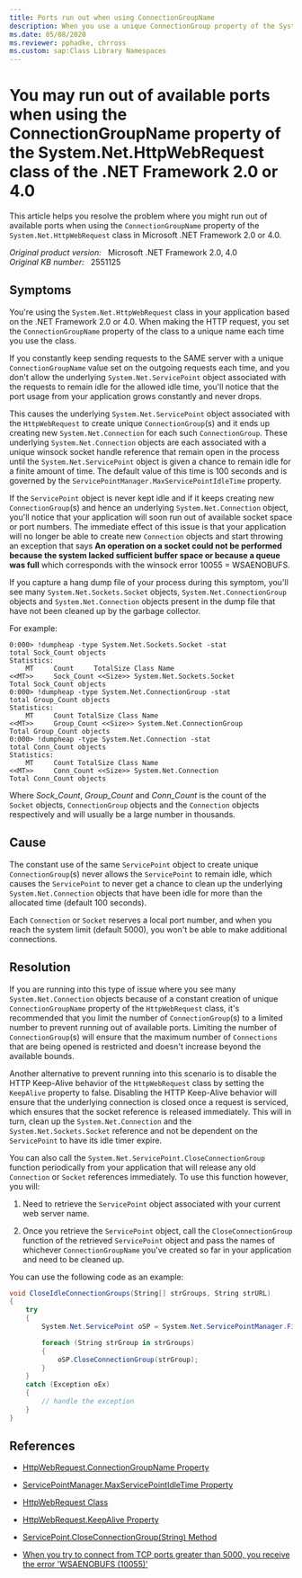 ```yaml
---
title: Ports run out when using ConnectionGroupName
description: When you use a unique ConnectionGroup property of the System.Net.HttpWebRequest class of the .NET Framework 2.0 or 4.0, you may run out of available ports. Provides a resolution for this problem.
ms.date: 05/08/2020
ms.reviewer: pphadke, chrross
ms.custom: sap:Class Library Namespaces
---
```

# You may run out of available ports when using the ConnectionGroupName property of the System.Net.HttpWebRequest class of the .NET Framework 2.0 or 4.0

This article helps you resolve the problem where you might run out of available ports when using the `ConnectionGroupName` property of the `System.Net.HttpWebRequest` class in Microsoft .NET Framework 2.0 or 4.0.

_Original product version:_ &nbsp; Microsoft .NET Framework 2.0, 4.0  
_Original KB number:_ &nbsp; 2551125

## Symptoms

You're using the `System.Net.HttpWebRequest` class in your application based on the .NET Framework 2.0 or 4.0. When making the HTTP request, you set the `ConnectionGroupName` property of the class to a unique name each time you use the class.

If you constantly keep sending requests to the SAME server with a unique `ConnectionGroupName` value set on the outgoing requests each time, and you don't allow the underlying `System.Net.ServicePoint` object associated with the requests to remain idle for the allowed idle time, you'll notice that the port usage from your application grows constantly and never drops.

This causes the underlying `System.Net.ServicePoint` object associated with the `HttpWebRequest` to create unique `ConnectionGroup`(s) and it ends up creating new `System.Net.Connection` for each such `ConnectionGroup`. These underlying `System.Net.Connection` objects are each associated with a unique winsock socket handle reference that remain open in the process until the `System.Net.ServicePoint` object is given a chance to remain idle for a finite amount of time. The default value of this time is 100 seconds and is governed by the `ServicePointManager.MaxServicePointIdleTime` property.

If the `ServicePoint` object is never kept idle and if it keeps creating new `ConnectionGroup`(s) and hence an underlying `System.Net.Connection` object, you'll notice that your application will soon run out of available socket space or port numbers. The immediate effect of this issue is that your application will no longer be able to create new `Connection` objects and start throwing an exception that says **An operation on a socket could not be performed because the system lacked sufficient buffer space or because a queue was full** which corresponds with the winsock error 10055 = WSAENOBUFS.

If you capture a hang dump file of your process during this symptom, you'll see many `System.Net.Sockets.Socket` objects, `System.Net.ConnectionGroup` objects and `System.Net.Connection` objects present in the dump file that have not been cleaned up by the garbage collector.

For example:

```console
0:000> !dumpheap -type System.Net.Sockets.Socket -stat
total Sock_Count objects
Statistics:
    MT     Count     TotalSize Class Name
<<MT>>     Sock_Count <<Size>> System.Net.Sockets.Socket
Total Sock_Count objects
0:000> !dumpheap -type System.Net.ConnectionGroup -stat
total Group_Count objects
Statistics:
    MT     Count TotalSize Class Name
<<MT>>     Group_Count <<Size>> System.Net.ConnectionGroup
Total Group_Count objects
0:000> !dumpheap -type System.Net.Connection -stat
total Conn_Count objects
Statistics:
    MT     Count TotalSize Class Name
<<MT>>     Conn_Count <<Size>> System.Net.Connection
Total Conn_Count objects
```

Where *Sock_Count*, *Group_Count* and *Conn_Count* is the count of the `Socket` objects, `ConnectionGroup` objects and the `Connection` objects respectively and will usually be a large number in thousands.

## Cause

The constant use of the same `ServicePoint` object to create unique `ConnectionGroup`(s) never allows the `ServicePoint` to remain idle, which causes the `ServicePoint` to never get a chance to clean up the underlying `System.Net.Connection` objects that have been idle for more than the allocated time (default 100 seconds).

Each `Connection` or `Socket` reserves a local port number, and when you reach the system limit (default 5000), you won't be able to make additional connections.

## Resolution

If you are running into this type of issue where you see many `System.Net.Connection` objects because of a constant creation of unique `ConnectionGroupName` property of the `HttpWebRequest` class, it's recommended that you limit the number of `ConnectionGroup`(s) to a limited number to prevent running out of available ports. Limiting the number of `ConnectionGroup`(s) will ensure that the maximum number of `Connections` that are being opened is restricted and doesn't increase beyond the available bounds.

Another alternative to prevent running into this scenario is to disable the HTTP Keep-Alive behavior of the `HttpWebRequest` class by setting the `KeepAlive` property to false. Disabling the HTTP Keep-Alive behavior will ensure that the underlying connection is closed once a request is serviced, which ensures that the socket reference is released immediately. This will in turn, clean up the `System.Net.Connection` and the `System.Net.Sockets.Socket` reference and not be dependent on the `ServicePoint` to have its idle timer expire.

You can also call the `System.Net.ServicePoint.CloseConnectionGroup` function periodically from your application that will release any old `Connection` or `Socket` references immediately. To use this function however, you will:

1. Need to retrieve the `ServicePoint` object associated with your current web server name.

2. Once you retrieve the `ServicePoint` object, call the `CloseConnectionGroup` function of the retrieved `ServicePoint` object and pass the names of whichever `ConnectionGroupName` you've created so far in your application and need to be cleaned up.

You can use the following code as an example:

```csharp
void CloseIdleConnectionGroups(String[] strGroups, String strURL)
{
    try
    {
        System.Net.ServicePoint oSP = System.Net.ServicePointManager.FindServicePoint(new Uri(strURL));

        foreach (String strGroup in strGroups)
        {
            oSP.CloseConnectionGroup(strGroup);
        }
    }
    catch (Exception oEx)
    {
        // handle the exception
    }
}
```

## References

- [HttpWebRequest.ConnectionGroupName Property](/dotnet/api/system.net.httpwebrequest.connectiongroupname?&view=netcore-3.1&preserve-view=true)

- [ServicePointManager.MaxServicePointIdleTime Property](/dotnet/api/system.net.servicepointmanager.maxservicepointidletime?&view=netcore-3.1&preserve-view=true)

- [HttpWebRequest Class](/dotnet/api/system.net.httpwebrequest?&view=netcore-3.1&preserve-view=true)

- [HttpWebRequest.KeepAlive Property](/dotnet/api/system.net.httpwebrequest.keepalive?&view=netcore-3.1&preserve-view=true)

- [ServicePoint.CloseConnectionGroup(String) Method](/dotnet/api/system.net.servicepoint.closeconnectiongroup?&view=netcore-3.1&preserve-view=true)

- [When you try to connect from TCP ports greater than 5000, you receive the error 'WSAENOBUFS (10055)'](https://support.microsoft.com/help/196271)
